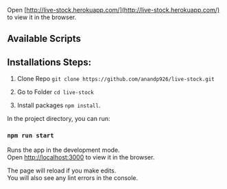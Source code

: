 Open [http://live-stock.herokuapp.com/](http://live-stock.herokuapp.com/) to view it in the browser.

## Available Scripts

## Installations Steps:

1. Clone Repo `git clone https://github.com/anandp926/live-stock.git`

2. Go to Folder  `cd live-stock`

3. Install packages `npm install`.


In the project directory, you can run:

### `npm run start`

Runs the app in the development mode.<br>
Open [http://localhost:3000](http://localhost:3000) to view it in the browser.

The page will reload if you make edits.<br>
You will also see any lint errors in the console.


